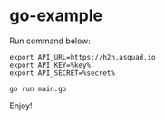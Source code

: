 # go-example

Run command below:
```
export API_URL=https://h2h.asquad.io
export API_KEY=%key% 
export API_SECRET=%secret%

go run main.go
```
 
Enjoy!
